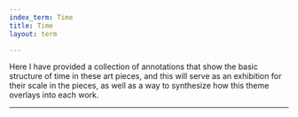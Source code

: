```yaml
---
index_term: Time
title: Time
layout: term

---
```

Here I have provided a collection of annotations that show the basic structure of time in these art pieces, and this will serve as an exhibition for their scale in the pieces, as well as a way to synthesize how this theme overlays into each work. 
<hr>
